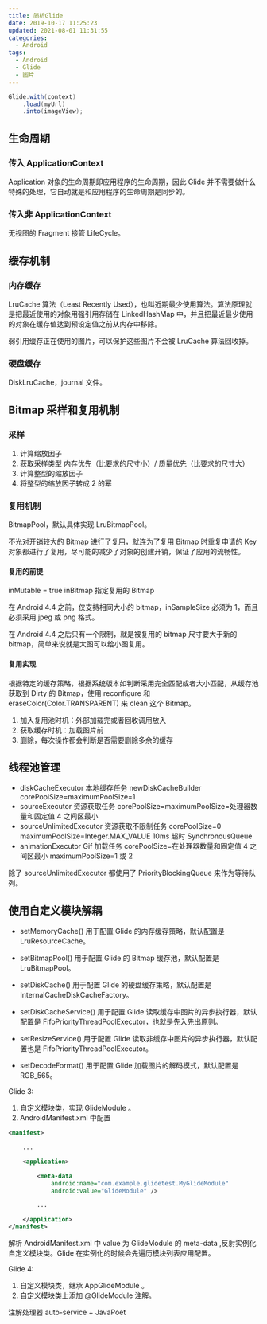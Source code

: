 ```yaml
---
title: 简析Glide
date: 2019-10-17 11:25:23
updated: 2021-08-01 11:31:55
categories:
  - Android
tags:
  - Android
  - Glide
  - 图片
---
```


```java
Glide.with(context)
    .load(myUrl)
    .into(imageView);
```

## 生命周期

### 传入 ApplicationContext

Application 对象的生命周期即应用程序的生命周期，因此 Glide 并不需要做什么特殊的处理，它自动就是和应用程序的生命周期是同步的。

### 传入非 ApplicationContext

无视图的 Fragment 接管 LifeCycle。

## 缓存机制

### 内存缓存

LruCache 算法（Least Recently Used），也叫近期最少使用算法。算法原理就是把最近使用的对象用强引用存储在 LinkedHashMap 中，并且把最近最少使用的对象在缓存值达到预设定值之前从内存中移除。

弱引用缓存正在使用的图片，可以保护这些图片不会被 LruCache 算法回收掉。

### 硬盘缓存

DiskLruCache，journal 文件。

## Bitmap 采样和复用机制

### 采样

1. 计算缩放因子
2. 获取采样类型 内存优先（比要求的尺寸小）/ 质量优先（比要求的尺寸大）
3. 计算整型的缩放因子
4. 将整型的缩放因子转成 2 的幂

### 复用机制

BitmapPool，默认具体实现 LruBitmapPool。

不光对开销较大的 Bitmap 进行了复用，就连为了复用 Bitmap 时重复申请的 Key 对象都进行了复用，尽可能的减少了对象的创建开销，保证了应用的流畅性。

#### 复用的前提

inMutable = true
inBitmap 指定复用的 Bitmap

在 Android 4.4 之前，仅支持相同大小的 bitmap，inSampleSize 必须为 1，而且必须采用 jpeg 或 png 格式。

在 Android 4.4 之后只有一个限制，就是被复用的 bitmap 尺寸要大于新的 bitmap，简单来说就是大图可以给小图复用。

#### 复用实现

根据特定的缓存策略，根据系统版本如判断采用完全匹配或者大小匹配，从缓存池获取到 Dirty 的 Bitmap，使用 reconfigure 和 eraseColor(Color.TRANSPARENT) 来 clean 这个 Bitmap。

1. 加入复用池时机：外部加载完或者回收调用放入
2. 获取缓存时机：加载图片前
3. 删除，每次操作都会判断是否需要删除多余的缓存

## 线程池管理

- diskCacheExecutor 本地缓存任务 newDiskCacheBuilder corePoolSize=maximumPoolSize=1
- sourceExecutor 资源获取任务 corePoolSize=maximumPoolSize=处理器数量和固定值 4 之间区最小
- sourceUnlimitedExecutor 资源获取不限制任务 corePoolSize=0 maximumPoolSize=Integer.MAX_VALUE 10ms 超时 SynchronousQueue
- animationExecutor Gif 加载任务 corePoolSize=在处理器数量和固定值 4 之间区最小 maximumPoolSize=1 或 2

除了 sourceUnlimitedExecutor 都使用了 PriorityBlockingQueue 来作为等待队列。

## 使用自定义模块解耦

- setMemoryCache()
  用于配置 Glide 的内存缓存策略，默认配置是 LruResourceCache。

- setBitmapPool()
  用于配置 Glide 的 Bitmap 缓存池，默认配置是 LruBitmapPool。

- setDiskCache()
  用于配置 Glide 的硬盘缓存策略，默认配置是 InternalCacheDiskCacheFactory。

- setDiskCacheService()
  用于配置 Glide 读取缓存中图片的异步执行器，默认配置是 FifoPriorityThreadPoolExecutor，也就是先入先出原则。

- setResizeService()
  用于配置 Glide 读取非缓存中图片的异步执行器，默认配置也是 FifoPriorityThreadPoolExecutor。

- setDecodeFormat()
  用于配置 Glide 加载图片的解码模式，默认配置是 RGB_565。

Glide 3:

1. 自定义模块类，实现 GlideModule 。
2. AndroidManifest.xml 中配置

```xml
<manifest>

    ...

    <application>

        <meta-data
            android:name="com.example.glidetest.MyGlideModule"
            android:value="GlideModule" />

        ...

    </application>
</manifest>
```

解析 AndroidManifest.xml 中 value 为 GlideModule 的 meta-data ,反射实例化自定义模块类。Glide 在实例化的时候会先遍历模块列表应用配置。

Glide 4:

1. 自定义模块类，继承 AppGlideModule 。
2. 自定义模块类上添加 @GlideModule 注解。

注解处理器 auto-service + JavaPoet
